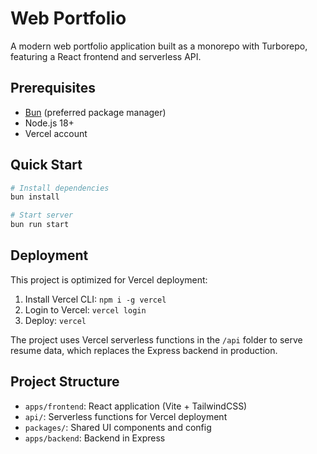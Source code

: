 # Web Portfolio

A modern web portfolio application built as a monorepo with Turborepo, featuring a React frontend and serverless API.

## Prerequisites

- [Bun](https://bun.sh/) (preferred package manager)
- Node.js 18+
- Vercel account

## Quick Start

```bash
# Install dependencies
bun install

# Start server
bun run start
```

## Deployment

This project is optimized for Vercel deployment:

1. Install Vercel CLI: `npm i -g vercel`
2. Login to Vercel: `vercel login`
3. Deploy: `vercel`

The project uses Vercel serverless functions in the `/api` folder to serve resume data, which replaces the Express backend in production.

## Project Structure

- `apps/frontend`: React application (Vite + TailwindCSS)
- `api/`: Serverless functions for Vercel deployment
- `packages/`: Shared UI components and config
- `apps/backend`: Backend in Express
